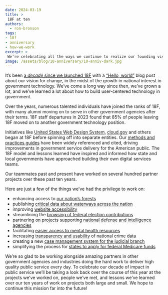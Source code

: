 ```yaml
---
date: 2024-03-19
title: >
 18F at ten
authors: 
  - ron-bronson
tags: 
- 18f
- anniversary
- how-we-work
excerpt: >
 We’re celebrating all the ways we continue to realize our founding vision: bringing technologists into government, launching shared digital services, and helping partner agencies build user-centered technology.
image: /assets/blog/10-anniversary/10-anniv-dark.jpg
---
```


It’s been [a <i>decade</i> since we launched 18F](https://www.gsa.gov/about-us/newsroom/news-releases/at-10-years-gsas-tech-consulting-team-18f-cele-03192024) with a [“Hello, world”](https://18f.gsa.gov/2014/03/19/hello-world-we-are-18f/) blog post about our vision for change, in the midst of the growth in national interest in government technology. We’ve come a long way since then, we’ve grown a lot, and we’ve learned a lot about how to build user-centered technology in government.

Over the years, numerous talented individuals have joined the ranks of 18F, with many alumni moving on to serve in other government agencies after their terms. 18F staff departures in 2023 found that 85% of people leaving 18F moved on to another government technology position.

Initiatives like [United States Web Design System](https://designsystem.digital.gov/), [cloud.gov](https://cloud.gov/) and others began at 18F before spinning off into separate entities.  Our [methods and practices guides](https://guides.18f.gov) have been widely referenced and cited, driving improvements in government service delivery for the American public. The 18F model and lessons learned have inspired and informed how state and local governments have approached building their own digital services teams.

Our teammates past and present have worked on several hundred partner projects over these past ten years. 

Here are just a few of the things we’ve had the privilege to work on:
 
- enhancing access to [our nation’s forests](https://18f.gsa.gov/our-work/forest-service/)
- publishing [critical data about waterways across the nation](https://18f.gsa.gov/2023/02/24/18f-checks-in-with-emily-read-and-the-usgs-water-resources-mission-area-projects/) 
- improving [website accessibility](https://18f.gsa.gov/2022/07/13/content-design-ada/) 
- streamlining the [browsing of federal election contributions](https://18f.gsa.gov/2017/05/30/the-new-fec/)
- partnering on projects supporting [national defense and intelligence agencies](https://18f.gsa.gov/2020/03/19/sixth-anniversary/)
- facilitating [easier access to mental health resources](https://18f.gsa.gov/2020/02/06/even-with-a-design-system-you-still-need-a-designer/)
- increasing [transparency and usability](https://18f.gsa.gov/our-work/crime-data-explorer/) of national crime data
- creating a new [case management system for the judicial branch](https://18f.gsa.gov/2023/04/25/18f-checks-in-with-the-dawson-project-at-the-us-tax-court/)
- simplifying the process for [states to apply for federal Medicare funds](https://18f.gsa.gov/2022/11/29/18f-checks-in-with-jerome-lee-and-the-eapd-project/)

We’re so glad to be working alongside amazing partners in other government agencies and industries doing the hard work to deliver high quality public service every day. To celebrate our decade of impact in public service we’ll be taking a look back over the course of this year at the projects we’ve worked on, people we’ve met, and lessons we’ve learned over our ten years of work on projects both large and small. We hope to continue this mission far into the future!
